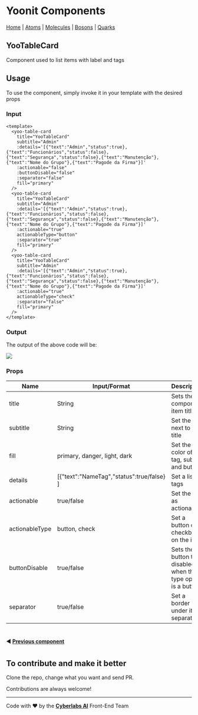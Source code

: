 # Yoonit Components

[Home](https://github.com/Yoonit-Labs/vue-yoonit-components/blob/development/README.md) | [Atoms](https://github.com/Yoonit-Labs/vue-yoonit-components/blob/development/README.md#atoms) | [Molecules](https://github.com/Yoonit-Labs/vue-yoonit-components/blob/development/README.md#molecules) | [Bosons](https://github.com/Yoonit-Labs/vue-yoonit-components/blob/development/README.md#bosons) | [Quarks](https://github.com/Yoonit-Labs/vue-yoonit-components/blob/development/README.md#quarks)

## YooTableCard

Component used to list items with label and tags

## Usage

To use the component, simply invoke it in your template with the desired props

### Input
```vue
<template>
  <yoo-table-card
    title="YooTableCard"
    subtitle="Admin"
    :details='[{"text":"Admin","status":true},{"text":"Funcionários","status":false},{"text":"Segurança","status":false},{"text":"Manutenção"},{"text":"Nome do Grupo"},{"text":"Pagode da Firma"}]'
    :actionable="false"
    :buttonDisable="false"
    :separator="false"
    fill="primary"
  />
  <yoo-table-card
    title="YooTableCard"
    subtitle="Admin"
    :details='[{"text":"Admin","status":true},{"text":"Funcionários","status":false},{"text":"Segurança","status":false},{"text":"Manutenção"},{"text":"Nome do Grupo"},{"text":"Pagode da Firma"}]'
    :actionable="true"
    actionableType="button"
    :separator="true"
    fill="primary"
  />
  <yoo-table-card
    title="YooTableCard"
    subtitle="Admin"
    :details='[{"text":"Admin","status":true},{"text":"Funcionários","status":false},{"text":"Segurança","status":false},{"text":"Manutenção"},{"text":"Nome do Grupo"},{"text":"Pagode da Firma"}]'
    :actionable="true"
    actionableType="check"
    :separator="false"
    fill="primary"
  />
</template>
```
### Output

The output of the above code will be:

<img src="https://github.com/Yoonit-Labs/vue-yoonit-components/blob/feature/readme/public/readme-img/table-card.png">

### Props

| Name               | Input/Format                                  | Description                                                                 |
| -                  | -                                             | -                                                                           |
| title              | String                                        | Sets the component item title                                               |
| subtitle           | String                                        | Set the text next to the title                                              |
| fill               | primary, danger, light, dark                  | Set the color of the tag, subtitle and button                               |
| details            | [{"text":"NameTag","status":true/false} ]     | Set a list of tags                                                          |
| actionable         | true/false                                    | Set the item as actionable                                                  |
| actionableType     | button, check                                 | Set a button or checkbox on the item                                        |
| buttonDisable      | true/false                                    | Sets the button to disabled when the type option is a button                |
| separator          | true/false                                    | Set a border under item separation                                          |

#
 
 #### :arrow_backward: [**Previous component**](https://github.com/Yoonit-Labs/vue-yoonit-components/blob/feature/readme/src/components/molecules/TableAttribute/TableAttribute.readme.md)

#

## To contribute and make it better

Clone the repo, change what you want and send PR.

Contributions are always welcome!

---

Code with ❤ by the [**Cyberlabs AI**](https://cyberlabs.ai/) Front-End Team
